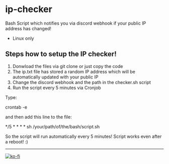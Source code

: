 # ip-checker
Bash Script which notifies you via discord webhook if your public IP address has changed!

- Linux only

## Steps how to setup the IP checker!

1. Donwload the files via git clone or just copy the code
2. The ip.txt file has stored a random IP address which will be automatically updated with your public IP
3. Change the discord webhook and the path in the checker.sh script
4. Run the script every 5 minutes via Cronjob

Type:

crontab -e

and then add this line to the file:

*/5 * * * * sh /your/path/of/the/bash/script.sh

So the script will run automatically every 5 minutes!
Script works even after a reboot! :)

-----------------------------------------------

[![ko-fi](https://ko-fi.com/img/githubbutton_sm.svg)](https://ko-fi.com/R6R0DMCZT)






